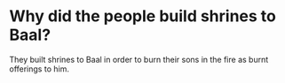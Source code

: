 # Why did the people build shrines to Baal?

They built shrines to Baal in order to burn their sons in the fire as burnt offerings to him.
